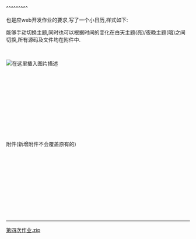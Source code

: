 
<BlogInfo title="自制个人小日历~" author="白日梦想猿" pv=0 read_times=0 pre_cost_time=10 category="web开发" tag_list="['前端开发']" create_time="2021.09.29 21:42:32.567232" update_time="2022.09.05 22:26:32" />

^^^^^^^^^
<p>也是应web开发作业的要求,写了一个小日历,样式如下:</p>

<p>能够手动切换主题,同时也可以根据时间的变化在白天主题(亮)/夜晚主题(暗)之间切换,所有源码及文件均在附件中.</p>

<p><br />
<img alt="在这里插入图片描述" src="https://img-blog.csdnimg.cn/02cf8f45881d445996e53bdf6c88d14f.png?x-oss-process=image/watermark,type_ZHJvaWRzYW5zZmFsbGJhY2s,shadow_50,text_Q1NETiBAbGl0dGxl5Lqu772e,size_19,color_FFFFFF,t_70,g_se,x_16" /></p>

<p>&nbsp;</p>

<p>&nbsp;</p>

<p>&nbsp;</p>

<p>&nbsp;</p>

<p>&nbsp;</p>

<p>&nbsp;</p>

<p>​附件​(新增附件不会覆盖原有的)</p>

<p>&nbsp;</p>

<p>&nbsp;</p>

<p>&nbsp;</p>

<p>&nbsp;</p>

<p>&nbsp;</p>

<p>&nbsp;</p>

<hr />
<p><a href="../media/file/2021/09/29/第四次作业.zip" target="_blank">第四次作业.zip</a></p>

